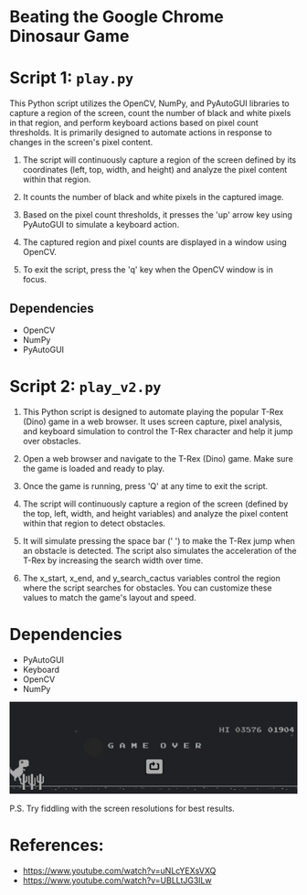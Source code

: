 # Beating the Google Chrome Dinosaur Game

# Script 1: `play.py`

This Python script utilizes the OpenCV, NumPy, and PyAutoGUI libraries to capture a region of the screen, count the number of black and white pixels in that region, and perform keyboard actions based on pixel count thresholds. It is primarily designed to automate actions in response to changes in the screen's pixel content.

1. The script will continuously capture a region of the screen defined by its coordinates (left, top, width, and height) and analyze the pixel content within that region.

2. It counts the number of black and white pixels in the captured image.

3. Based on the pixel count thresholds, it presses the 'up' arrow key using PyAutoGUI to simulate a keyboard action.

4. The captured region and pixel counts are displayed in a window using OpenCV.

5. To exit the script, press the 'q' key when the OpenCV window is in focus.

## Dependencies
- OpenCV
- NumPy
- PyAutoGUI

# Script 2: `play_v2.py`

1. This Python script is designed to automate playing the popular T-Rex (Dino) game in a web browser. It uses screen capture, pixel analysis, and keyboard simulation to control the T-Rex character and help it jump over obstacles.

2. Open a web browser and navigate to the T-Rex (Dino) game. Make sure the game is loaded and ready to play.

3. Once the game is running, press 'Q' at any time to exit the script.

4. The script will continuously capture a region of the screen (defined by the top, left, width, and height variables) and analyze the pixel content within that region to detect obstacles.

5. It will simulate pressing the space bar (' ') to make the T-Rex jump when an obstacle is detected. The script also simulates the acceleration of the T-Rex by increasing the search width over time.

6. The x_start, x_end, and y_search_cactus variables control the region where the script searches for obstacles. You can customize these values to match the game's layout and speed.

# Dependencies
- PyAutoGUI
- Keyboard
- OpenCV
- NumPy

![High Score using Bot](image.png)

P.S. Try fiddling with the screen resolutions for best results.

# References:
- https://www.youtube.com/watch?v=uNLcYEXsVXQ
- https://www.youtube.com/watch?v=UBLLtJG3lLw